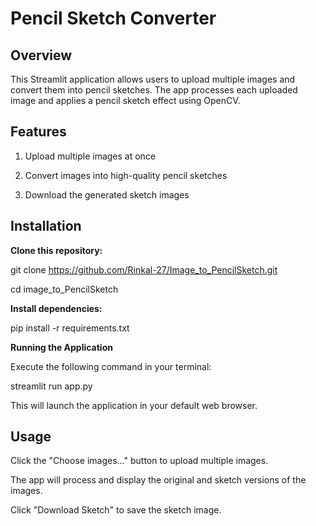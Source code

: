 # Pencil Sketch Converter


## Overview

This Streamlit application allows users to upload multiple images and convert them into pencil sketches. The app processes each uploaded image and applies a pencil sketch effect using OpenCV.

## Features

1. Upload multiple images at once

2. Convert images into high-quality pencil sketches

3. Download the generated sketch images


## Installation

**Clone this repository:**

git clone https://github.com/Rinkal-27/Image_to_PencilSketch.git

cd image_to_PencilSketch

**Install dependencies:**

pip install -r requirements.txt

**Running the Application**

Execute the following command in your terminal:

streamlit run app.py

This will launch the application in your default web browser.

## Usage

Click the "Choose images..." button to upload multiple images.

The app will process and display the original and sketch versions of the images.

Click "Download Sketch" to save the sketch image.

